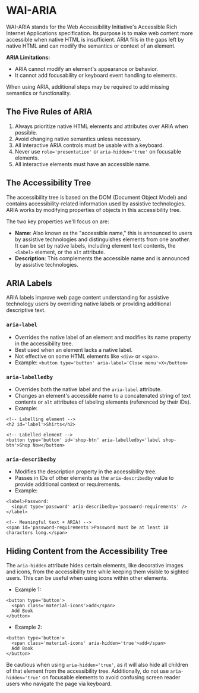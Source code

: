 # WAI-ARIA

WAI-ARIA stands for the Web Accessibility Initiative's Accessible Rich Internet Applications specification. Its purpose is to make web content more accessible when native HTML is insufficient. ARIA fills in the gaps left by native HTML and can modify the semantics or context of an element.

**ARIA Limitations:**
- ARIA cannot modify an element's appearance or behavior.
- It cannot add focusability or keyboard event handling to elements.

When using ARIA, additional steps may be required to add missing semantics or functionality.

## The Five Rules of ARIA

1. Always prioritize native HTML elements and attributes over ARIA when possible.
2. Avoid changing native semantics unless necessary.
3. All interactive ARIA controls must be usable with a keyboard.
4. Never use `role='presentation'` or `aria-hidden='true'` on focusable elements.
5. All interactive elements must have an accessible name.

## The Accessibility Tree

The accessibility tree is based on the DOM (Document Object Model) and contains accessibility-related information used by assistive technologies. ARIA works by modifying properties of objects in this accessibility tree.

The two key properties we'll focus on are:
- **Name**: Also known as the "accessible name," this is announced to users by assistive technologies and distinguishes elements from one another. It can be set by native labels, including element text contents, the `<label>` element, or the `alt` attribute.
- **Description**: This complements the accessible name and is announced by assistive technologies.

## ARIA Labels

ARIA labels improve web page content understanding for assistive technology users by overriding native labels or providing additional descriptive text.

### `aria-label`

- Overrides the native label of an element and modifies its name property in the accessibility tree.
- Best used when an element lacks a native label.
- Not effective on some HTML elements like `<div>` or `<span>`.
- Example: `<button type='button' aria-label='Close menu'>X</button>`

### `aria-labelledby`

- Overrides both the native label and the `aria-label` attribute.
- Changes an element's accessible name to a concatenated string of text contents or `alt` attributes of labeling elements (referenced by their IDs).
- Example:
```
<!-- Labelling element -->
<h2 id='label'>Shirts</h2>

<!-- Labelled element -->
<button type='button' id='shop-btn' aria-labelledby='label shop-btn'>Shop Now</button>
```

### `aria-describedby`

- Modifies the description property in the accessibility tree.
- Passes in IDs of other elements as the `aria-describedby` value to provide additional context or requirements.
- Example:
```
<label>Password:
  <input type='password' aria-describedby='password-requirements' />
</label>

<!-- Meaningful text + ARIA! -->
<span id='password-requirements'>Password must be at least 10 characters long.</span>
```

## Hiding Content from the Accessibility Tree

The `aria-hidden` attribute hides certain elements, like decorative images and icons, from the accessibility tree while keeping them visible to sighted users. This can be useful when using icons within other elements.

- Example 1:
```
<button type='button'>
  <span class='material-icons'>add</span>
  Add Book
</button>
```
- Example 2:
```
<button type='button'>
  <span class='material-icons' aria-hidden='true'>add</span>
  Add Book
</button>
```

Be cautious when using `aria-hidden='true'`, as it will also hide all children of that element from the accessibility tree. Additionally, do not use `aria-hidden='true'` on focusable elements to avoid confusing screen reader users who navigate the page via keyboard.